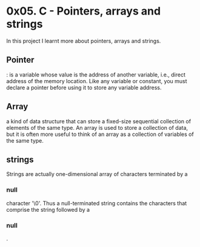 # 0x05. C - Pointers, arrays and strings
In this project I learnt more about pointers, arrays and strings.
<h2>Pointer</h2>: is a variable whose value is the address of another variable, i.e., direct address of the memory location. Like any variable or constant, you must declare a pointer before using it to store any variable address.
<h2>Array</h2> a kind of data structure that can store a fixed-size sequential collection of elements of the same type. An array is used to store a collection of data, but it is often more useful to think of an array as a collection of variables of the same type.
<h2>strings</h2> Strings are actually one-dimensional array of characters terminated by a <h3>null</h3> character '\0'. Thus a null-terminated string contains the characters that comprise the string followed by a <h3>null</h3>. 
